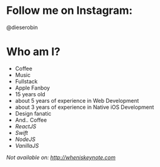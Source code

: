 # Follow me on Instagram:
@dieserobin




# Who am I?

 - Coffee
 - Music
 - Fullstack
 - Apple Fanboy
 - 15 years old
 - about 5 years of experience in Web Development
 - about 3 years of experience in Native iOS Development
 - Design fanatic
 - And.. Coffee
 - *ReactJS*
 - *Swift*
 - *NodeJS*
 - *VanillaJS*

*Not available on: http://wheniskeynote.com*
